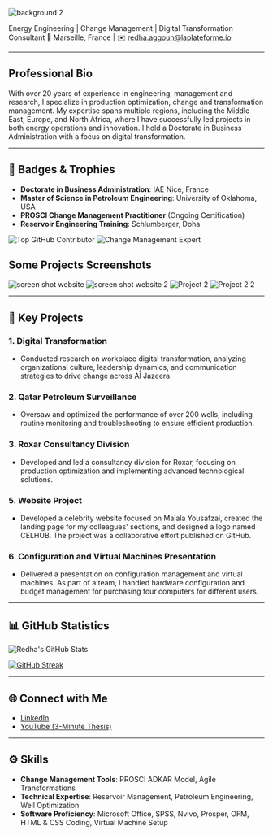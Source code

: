 
![background 2](https://github.com/user-attachments/assets/a50b8dd9-fc6a-45a4-92f3-d23c32dd9e5e)


Energy Engineering | Change Management | Digital Transformation Consultant
📍 Marseille, France | ✉️ redha.aggoun@laplateforme.io

---

## Professional Bio
With over 20 years of experience in engineering, management and research, I specialize in production optimization, change and transformation management. My expertise spans multiple regions, including the Middle East, Europe, and North Africa, where I have successfully led projects in both energy operations and innovation. I hold a Doctorate in Business Administration with a focus on digital transformation.

---

## 🔖 Badges & Trophies
- **Doctorate in Business Administration**: IAE Nice, France
- **Master of Science in Petroleum Engineering**: University of Oklahoma, USA
- **PROSCI Change Management Practitioner** (Ongoing Certification)
- **Reservoir Engineering Training**: Schlumberger, Doha

![Top GitHub Contributor](https://img.shields.io/badge/Top%20Contributor-blue)
![Change Management Expert](https://img.shields.io/badge/Change%20Management-PROSCI-green)
## Some Projects Screenshots
![screen shot website](https://github.com/user-attachments/assets/516d9d6e-8df3-49aa-863c-485ffba4ddaa)
![screen shot website 2](https://github.com/user-attachments/assets/f35fa8d8-bad6-419e-bd11-dedac7158c39)
![Project 2](https://github.com/user-attachments/assets/fbb6b375-514d-49e1-a93a-706129249630)
![Project 2 2](https://github.com/user-attachments/assets/867a5d4e-eb8a-4d14-b128-0628c87adb92)

---

## 📌 Key Projects

### 1. Digital Transformation
- Conducted research on workplace digital transformation, analyzing organizational culture, leadership dynamics, and communication strategies to drive change across Al Jazeera.

### 2. Qatar Petroleum Surveillance
- Oversaw and optimized the performance of over 200 wells, including routine monitoring and troubleshooting to ensure efficient production.

### 3. Roxar Consultancy Division
- Developed and led a consultancy division for Roxar, focusing on production optimization and implementing advanced technological solutions.

### 5. Website Project
- Developed a celebrity website focused on Malala Yousafzai, created the landing page for my colleagues' sections, and designed a logo named CELHUB. The project was a collaborative effort published on GitHub.
### 6. Configuration and Virtual Machines Presentation
- Delivered a presentation on configuration management and virtual machines. As part of a team, I handled hardware configuration and budget management for purchasing four computers for different users.

---

## 📊 GitHub Statistics
![Redha's GitHub Stats](https://github-readme-stats.vercel.app/api?username=redhaaggoun&show_icons=true&theme=radical)

[![GitHub Streak](https://github-readme-streak-stats.herokuapp.com/?user=redhaaggoun&theme=radical)](https://git.io/streak-stats)

---

## 🌐 Connect with Me
- [LinkedIn](https://www.linkedin.com/in/redha-chawki-aggoun-b6372a3/)
- [YouTube (3-Minute Thesis)](https://www.youtube.com/watch?v=y3gbgbneUiU&t=1s)

---

## ⚙️ Skills
- **Change Management Tools**: PROSCI ADKAR Model, Agile Transformations
- **Technical Expertise**: Reservoir Management, Petroleum Engineering, Well Optimization
- **Software Proficiency**: Microsoft Office, SPSS, Nvivo, Prosper, OFM, HTML & CSS Coding, Virtual Machine Setup
